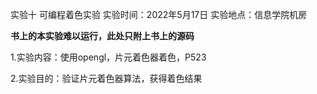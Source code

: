 实验十 可编程着色实验
实验时间：2022年5月17日
实验地点：信息学院机房

****书上的本实验难以运行，此处只附上书上的源码****

1.实验内容：使用opengl，片元着色器着色，P523

2.实验目的：验证片元着色器算法，获得着色结果
